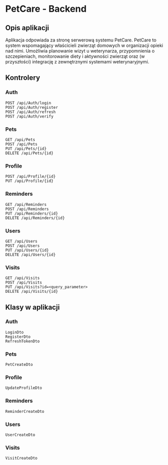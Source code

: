 # PetCare - Backend

## Opis aplikacji

Aplikacja odpowiada za stronę serwerową systemu PetCare. 
PetCare to system wspomagający właścicieli zwierząt domowych w organizacji opieki nad nimi. 
Umożliwia planowanie wizyt u weterynarza, przypomnienia o szczepieniach, 
monitorowanie diety i aktywności zwierząt oraz (w przyszłości) integrację z zewnętrznymi systemami weterynaryjnymi.

## Kontrolery

### Auth

```http
POST /api/Auth/login
POST /api/Auth/register
POST /api/Auth/refresh
POST /api/Auth/verify
```

### Pets

```http
GET /api/Pets
POST /api/Pets
PUT /api/Pets/{id}
DELETE /api/Pets/{id}
```

### Profile

```http
POST /api/Profile/{id}
PUT /api/Profile/{id}
```

### Reminders

```http
GET /api/Reminders
POST /api/Reminders
PUT /api/Reminders/{id}
DELETE /api/Reminders/{id}
```

### Users

```http
GET /api/Users
POST /api/Users
PUT /api/Users/{id}
DELETE /api/Users/{id}
```

### Visits

```http
GET /api/Visits
POST /api/Visits
PUT /api/Visits?id=<query_parameter>
DELETE /api/Visits/{id}
```
## Klasy w aplikacji

### Auth

```plaintext
LoginDto
RegisterDto
RefreshTokenDto
```

### Pets

```plaintext
PetCreateDto
```

### Profile

```plaintext
UpdateProfileDto
```

### Reminders

```plaintext
ReminderCreateDto
```

### Users

```plaintext
UserCreateDto
```

### Visits

```plaintext
VisitCreateDto
```
